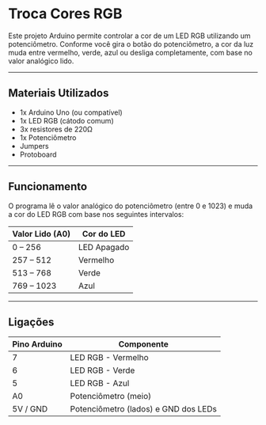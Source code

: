 # Troca Cores RGB

Este projeto Arduino permite controlar a cor de um LED RGB utilizando um potenciômetro. Conforme você gira o botão do potenciômetro, a cor da luz muda entre vermelho, verde, azul ou desliga completamente, com base no valor analógico lido.

---

## Materiais Utilizados

- 1x Arduino Uno (ou compatível)  
- 1x LED RGB (cátodo comum)  
- 3x resistores de 220Ω  
- 1x Potenciômetro  
- Jumpers  
- Protoboard  

---

## Funcionamento

O programa lê o valor analógico do potenciômetro (entre 0 e 1023) e muda a cor do LED RGB com base nos seguintes intervalos:

| Valor Lido (A0) | Cor do LED   |
|------------------|---------------|
| 0 – 256          | LED Apagado   |
| 257 – 512        | Vermelho      |
| 513 – 768        | Verde         |
| 769 – 1023       | Azul          |

---

## Ligações

| Pino Arduino | Componente           |
|--------------|----------------------|
| 7            | LED RGB - Vermelho   |
| 6            | LED RGB - Verde      |
| 5            | LED RGB - Azul       |
| A0           | Potenciômetro (meio) |
| 5V / GND     | Potenciômetro (lados) e GND dos LEDs |

